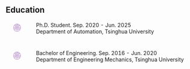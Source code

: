 <h2 style="margin: 2px 0px -15px;">Education</h2>

<div>
<table style="width:100%;border:none;border-spacing:0px;border-collapse:separate;margin-right:auto;margin-left:auto">
  
<tr>
<td style="padding:20px;width:12%;vertical-align:middle;border:none" align="center">
<img width="60" src="./assets/img/tsinghua.png"/> 
</td>
<td style="padding:20px;width:88%;vertical-align:middle;border: none" align="left">
Ph.D. Student. Sep. 2020 - Jun. 2025<br>
Department of Automation, Tsinghua University<br>
</td>
</tr>

<tr>
<td style="padding:20px;width:12%;vertical-align:middle;border:none" align="center">
<img width="60" src="./assets/img/tsinghua.png"/> 
</td>
<td style="padding:20px;width:88%;vertical-align:middle;border: none" align="left">
Bachelor of Engineering. Sep. 2016 - Jun. 2020<br>
Department of Engineering Mechanics, Tsinghua University<br>
</td>
</tr>

</table>    
</div>
  


